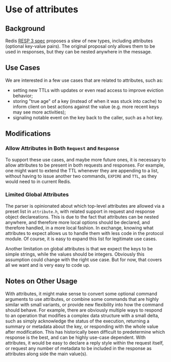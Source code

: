 # Use of attributes

## Background

Redis [RESP 3 spec](https://github.com/antirez/RESP3/blob/master/spec.md)
proposes a slew of new types, including attributes (optional key-value pairs).
The original proposal only allows them to be used in responses, but they can
be nested anywhere in the message.

## Use Cases

We are interested in a few use cases that are related to attributes, such as:
 - setting new TTLs with updates or even read access to improve eviction
 behavior;
 - storing "true age" of a key (instead of when it was stuck into cache) to
 inform client on best actions against the value (e.g. more recent keys may
 see more activities);
 - signaling notable event on the key back to the caller, such as a hot key.

## Modifications

### Allow Attributes in Both `Request` and `Response`

To support these use cases, and maybe more future ones, it is necessary to
allow attributes to be present in both requests and responses. For example,
one might want to extend the TTL whenever they are appending to a list, without
having to issue another two commands, `EXPIRE` and `TTL`, as they would need to
in current Redis.

### Limited Global Attributes

The parser is opinionated about which top-level attributes are allowed via a
preset list in `attribute.h`, with related support in request and response
object declareations. This is due to the fact that attributes can be nested
anywhere, and therefore more local options should be declared, and therefore
handled, in a more local fashion. In exchange, knowing what attributes to
expect allows us to handle them with less code in the protocol module. Of
course, it is easy to expand this list for legitimate use cases.

Another limitation on global attributes is that we expect the keys to be simple
strings, while the values should be integers. Obviously this assumption could
change with the right use case. But for now, that covers all we want and is very
easy to code up.

## Notes on Other Usage

With attributes, it might make sense to convert some optional command arguments
to use attributes, or combine some commands that are highly similar with small
variants, or provide new flexibility into how the command should behave. For
example, there are obviously multiple ways to respond to an operation that
modifies a complex data structure with a small delta, such as simply acknowledge
the status of the execution, returning a summary or metadata about the key, or
responding with the whole value after modification. This has historically been
difficult to predetermine which response is the best, and can be highly use-case
dependent. With attributes, it would be easy to declare a reply style within the
request itself, or request any number of metadata to be included in the response
as attributes along side the main value(s).
